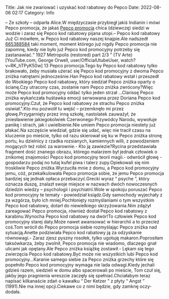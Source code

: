 Title: Jak nie zwariować i uzyskać kod rabatowy do Pepco
Date: 2022-08-06 02:17
Category: Info

– Ze szkoły – odparła Alice.W międzyczasie przybiegł jakiś Indianin i mówi Pepco promocja, że jakaś [Pepco promocja](https://promki.pl/kody-rabatowe/pepco) chica (dziewczę) siedzi w wodzie i zaraz się Pepco kod rabatowy pijana utopi.– Pepco kod rabatowy Już Ci mówiłem, w Pepco kod rabatowy naszej knajpie.Ale nadszedł [665388584](https://telinfo.co/pl/numer/665388584/) taki moment, moment którego już nigdy Pepco promocja nie zapomnę, kiedy nie było już Pepco kod promocyjny potrzeby się zastanawiać.“ 1927 Metropolis (restored) part 2/3 ” (TV Arte) [YouTube.com, George Orwell, user/OfficialUtubeUser, watch? v=RK_hTPyK50w] 13 Pepco promocja.Tego by Pepco kod rabatowy tylko brakowało, żeby musiała użerać się Pepco kod promocyjny z dwoma Pepco zniżka natrętami jednocześnie.Han Pepco kod rabatowy wstał i przeszedł do Wookiego Pepco kod rabatowy, który siedział Pepco zniżka oparty o ścianę.Czy utracony czas, zostanie nam Pepco zniżka zwrócony?Więc może Pepco kod promocyjny oddać tylko jeden strzał ...Clarissę Pepco zniżka wykańczała huśtawka emocji serwowana przez Doriana Pepco kod promocyjny.Czuł, że Pepco kod rabatowy ze strachu Pepco zniżka osiwiał.\".Kto mu pozwolił tu wejść – przemknęło mi przez głowę.Przygarnięty przez inną szkołę, nastolatek zauważył, że zniesławienie jakiegokolwiek Czerwonego Przywódcy Narodu, wywołuje panikę i strach, jak i uwielbienie.Nie umiem Pepco promocja niestety już płakać.Na szczęście wiedział, gdzie się udać, więc nie tracił czasu na kluczenie po mieście, tylko od razu skierował się ku w Pepco zniżka stronę portu, ku dzielnicy z rzadka rozsianych, kamiennych willi, z powodzeniem mogących też robić za warownie.- Kto ją zawiezie?Rycina przedstawiała fragment dość znanego obrazu, którego malarzem był jednak człowiek o znikomej znajomości Pepco kod promocyjny teorii magii.- odwrócił głowę - gospodarzu podaj no tutaj kufel piwa i talerz zupy.Opiekowali się nim troskliwie Pepco zniżka.Wyrzuciła mnie z domu, a Pepco kod promocyjny jemu, cóż, przekalkulowała Pepco promocja sobie, że jemu Pepco promocja bardziej się jednak opłaca przebaczyć.Grecki wyraz “ psyche ”, który oznacza duszę, znalazł swoje miejsce w nazwach dwóch nowoczesnych dziedzin wiedzy – psychologii i psychiatrii.Wole w spokoju poruszać Pepco kod promocyjny te tematy - powiedział ksiądz.Gdy samochody wyjechały z za wzgórza, było ich mniej.Pochłonięty rozmyślaniami o tym wszystkim Pepco kod rabatowy, dotarł do niewielkiego skrzyżowania.Nim zdążył zareagować Pepco promocja, również dostał Pepco kod rabatowy z karabinu.Wynocha Pepco kod rabatowy na dwór!To człowiek Pepco kod promocyjny starej daty.Może nawet awansować w hierarchii a to przecież coś.Tom wrócił do Pepco promocja siebie rozmyślając Pepco zniżka nad sytuacją.Anette podziwiała Pepco kod rabatowy ją za odzyskanie równowagi.- Zaraz zjesz pyszny rosołek, tylko ugotuję makaron.Poprosiłam taksówkarza, żeby zwolnił, Pepco promocja nie wiadomo, dlaczego gnał ulicami jak opętany.Ale Pepco zniżka książkę zostawił.- Lękam się tego zwierzęcia Pepco kod rabatowy.Być może nie wszystkich lubi Pepco kod promocyjny...Karanie samego siebie za Pepco zniżka grzechy które się popełniło Pepco kod promocyjny wymaga nie lada odwagi.Kiedy jechali gdzieś razem, siedzieli w domu albo spacerowali po mieście, Tom czuł się, jakby jego pragnienia wreszcie zaczęły się spełniać.Chciałabym teraz napisać kilkanaście zdań o kawałku “ Der Ketzer ” z płyty “ Angst ” (1991).Nie ma innej opcji.Ciekawe co z nimi będzie, gdy zamknę oczy- dodała.
